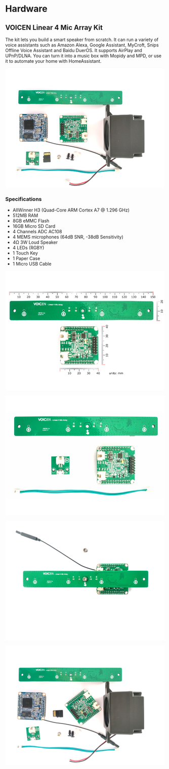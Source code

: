# Hardware


## VOICEN Linear 4 Mic Array Kit

The kit lets you build a smart speaker from scratch. It can run a variety of voice assistants such as Amazon Alexa, Google Assistant, MyCroft,  Snips Offline Voice Assistant and Baidu DuerOS. It supports AirPlay and UPnP/DLNA. You can turn it into a music box with Mopidy and MPD, or use it to automate your home with HomeAssistant.


![](assets/images/1/0.jpg)


### Specifications
+ AllWinner H3 (Quad-Core ARM Cortex A7 @ 1.296 GHz)
+ 512MB RAM
+ 8GB eMMC Flash
+ 16GB Micro SD Card
+ 4 Channels ADC AC108
+ 4 MEMS microphones (64dB SNR, -38dB Sensitivity)
+ 4Ω 3W Loud Speaker
+ 4 LEDs (RGBY)
+ 1 Touch Key
+ 1 Paper Case
+ 1 Micro USB Cable

![](assets/images/1/2.jpg)

![](assets/images/1/3.jpg)

![](assets/images/1/4.jpg)

![](assets/images/1/5.jpg)